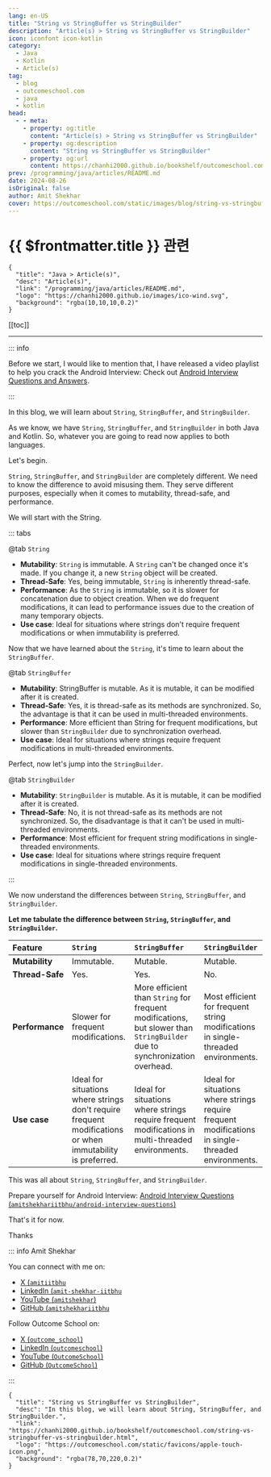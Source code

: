 ```yaml
---
lang: en-US
title: "String vs StringBuffer vs StringBuilder"
description: "Article(s) > String vs StringBuffer vs StringBuilder"
icon: iconfont icon-kotlin
category:
  - Java
  - Kotlin
  - Article(s)
tag:
  - blog
  - outcomeschool.com
  - java
  - kotlin
head:
  - - meta:
    - property: og:title
      content: "Article(s) > String vs StringBuffer vs StringBuilder"
    - property: og:description
      content: "String vs StringBuffer vs StringBuilder"
    - property: og:url
      content: https://chanhi2000.github.io/bookshelf/outcomeschool.com/string-vs-stringbuffer-vs-stringbuilder.html
prev: /programming/java/articles/README.md
date: 2024-08-26
isOriginal: false
author: Amit Shekhar
cover: https://outcomeschool.com/static/images/blog/string-vs-stringbuffer-vs-stringbuilder.png
---
```


# {{ $frontmatter.title }} 관련

```component VPCard
{
  "title": "Java > Article(s)",
  "desc": "Article(s)",
  "link": "/programming/java/articles/README.md",
  "logo": "https://chanhi2000.github.io/images/ico-wind.svg",
  "background": "rgba(10,10,10,0.2)"
}
```

[[toc]]

---

<SiteInfo
  name="String vs StringBuffer vs StringBuilder"
  desc="In this blog, we will learn about String, StringBuffer, and StringBuilder."
  url="https://outcomeschool.com/string-vs-stringbuffer-vs-stringbuilder"
  logo="https://outcomeschool.com/static/favicons/apple-touch-icon.png"
  preview="https://outcomeschool.com/static/images/blog/string-vs-stringbuffer-vs-stringbuilder.png"/>

::: info

Before we start, I would like to mention that, I have released a video playlist to help you crack the Android Interview: Check out [<VPIcon icon="fa-brands fa-youtube"/>Android Interview Questions and Answers](https://youtube.com/playlist?list=PL_I3TGB7aK6jNBMZkw3FYdJXyf7quHdI8).

:::

In this blog, we will learn about `String`, `StringBuffer`, and `StringBuilder`.

As we know, we have `String`, `StringBuffer`, and `StringBuilder` in both Java and Kotlin. So, whatever you are going to read now applies to both languages.

Let's begin.

`String`, `StringBuffer`, and `StringBuilder` are completely different. We need to know the difference to avoid misusing them. They serve different purposes, especially when it comes to mutability, thread-safe, and performance.

We will start with the String.

::: tabs

@tab <code>String</code>

- **Mutability**: `String` is immutable. A `String` can't be changed once it's made. If you change it, a new `String` object will be created.
- **Thread-Safe**: Yes, being immutable, `String` is inherently thread-safe.
- **Performance**: As the `String` is immutable, so it is slower for concatenation due to object creation. When we do frequent modifications, it can lead to performance issues due to the creation of many temporary objects.
- **Use case**: Ideal for situations where strings don't require frequent modifications or when immutability is preferred.

Now that we have learned about the `String`, it's time to learn about the `StringBuffer`.

@tab <code>StringBuffer</code>

- **Mutability**: StringBuffer is mutable. As it is mutable, it can be modified after it is created.
- **Thread-Safe**: Yes, it is thread-safe as its methods are synchronized. So, the advantage is that it can be used in multi-threaded environments.
- **Performance**: More efficient than String for frequent modifications, but slower than `StringBuilder` due to synchronization overhead.
- **Use case**: Ideal for situations where strings require frequent modifications in multi-threaded environments.

Perfect, now let's jump into the `StringBuilder`.

@tab <code>StringBuilder</code>

- **Mutability**: `StringBuilder` is mutable. As it is mutable, it can be modified after it is created.
- **Thread-Safe**: No, it is not thread-safe as its methods are not synchronized. So, the disadvantage is that it can't be used in multi-threaded environments.
- **Performance**: Most efficient for frequent string modifications in single-threaded environments.
- **Use case**: Ideal for situations where strings require frequent modifications in single-threaded environments.

:::

We now understand the differences between `String`, `StringBuffer`, and `StringBuilder`.

**Let me tabulate the difference between `String`, `StringBuffer`, and `StringBuilder`.**

| Feature | `String` | `StringBuffer` | `StringBuilder` |
| :-- | :-- | :-- | :-- |
| **Mutability** | Immutable. | Mutable. | Mutable. |
| **Thread-Safe** | Yes. | Yes. | No. |
| **Performance** | Slower for frequent modifications. | More efficient than `String` for frequent modifications, but slower than `StringBuilder` due to synchronization overhead. | Most efficient for frequent string modifications in single-threaded environments. |
| **Use case** | Ideal for situations where strings don't require frequent modifications or when immutability is preferred. | Ideal for situations where strings require frequent modifications in multi-threaded environments. | Ideal for situations where strings require frequent modifications in single-threaded environments. |

This was all about `String`, `StringBuffer`, and `StringBuilder`.

Prepare yourself for Android Interview: [Android Interview Questions (<VPIcon icon="iconfont icon-github"/>`amitshekhariitbhu/android-interview-questions`)](https://github.com/amitshekhariitbhu/android-interview-questions)

<SiteInfo
  name="amitshekhariitbhu/android-interview-questions"
  desc="Your Cheat Sheet For Android Interview - Android Interview Questions and Answers"
  url="https://github.com/amitshekhariitbhu/android-interview-questions/"
  logo="https://github.githubassets.com/favicons/favicon-dark.svg"
  preview="https://repository-images.githubusercontent.com/96704265/3a1039a7-29ee-425d-b4ea-53fcff2c1db7"/>

That's it for now.

Thanks

::: info Amit Shekhar

You can connect with me on:

- [X (<VPIcon icon="fa-brands fa-x-twitter"/>`amitiitbhu`](https://twitter.com/amitiitbhu)
- [LinkedIn (<VPIcon icon="fa-brands fa-linkedin"/>`amit-shekhar-iitbhu`](https://linkedin.com/in/amit-shekhar-iitbhu)
- [YouTube (<VPIcon icon="fa-brands fa-youtube"/>`amitshekhar`)](https://youtube.com/@amitshekhar)
- [GitHub (<VPIcon icon="iconfont icon-github"/>`amitshekhariitbhu`](https://github.com/amitshekhariitbhu)

Follow Outcome School on:

- [X (<VPIcon icon="fa-brands fa-x-twitter"/>`outcome_school`)](https://twitter.com/outcome_school)
- [LinkedIn (<VPIcon icon="fa-brands fa-linkedin"/>`outcomeschool`)](https://linkedin.com/company/outcomeschool)
- [YouTube (<VPIcon icon="fa-brands fa-youtube"/>`OutcomeSchool`)](https://youtube.com/@OutcomeSchool)
- [GitHub (<VPIcon icon="iconfont icon-github"/>`OutcomeSchool`)](http://github.com/OutcomeSchool)

:::

<!-- TODO: add ARTICLE CARD -->
```component VPCard
{
  "title": "String vs StringBuffer vs StringBuilder",
  "desc": "In this blog, we will learn about String, StringBuffer, and StringBuilder.",
  "link": "https://chanhi2000.github.io/bookshelf/outcomeschool.com/string-vs-stringbuffer-vs-stringbuilder.html",
  "logo": "https://outcomeschool.com/static/favicons/apple-touch-icon.png",
  "background": "rgba(78,70,220,0.2)"
}
```
